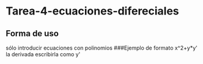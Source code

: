 # Tarea-4-ecuaciones-difereciales

## Forma de uso

sólo introducir ecuaciones con polinomios
###Ejemplo de formato
x^2+y*y'
la derivada escribirla como y'
